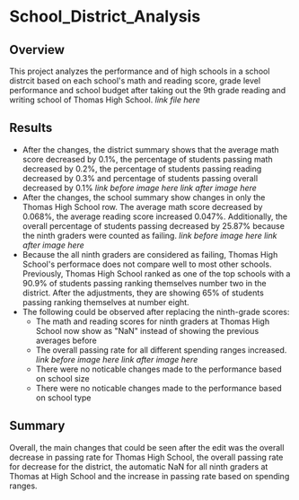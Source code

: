 # School_District_Analysis
## Overview 
This project analyzes the performance and of high schools in a school distrcit based on each school's math and reading score, grade level performance and school budget after taking out the 9th grade reading and writing school of Thomas High School. 
*link file here*

## Results 
- After the changes, the district summary shows that the average math score decreased by 0.1%, the percentage of students passing math decreased by 0.2%, the percentage of students passing reading decreased by 0.3% and percentage of students passing overall decreased by 0.1%
*link before image here*
*link after image here*
- After the changes, the school summary show changes in only the Thomas High School row. The average math score decreased by 0.068%, the average reading score increased 0.047%. Additionally, the overall percentage of students passing decreased by 25.87% because the ninth graders were counted as failing.
*link before image here*
*link after image here*
- Because the all ninth graders are considered as failing, Thomas High School's performace does not compare well to most other schools. Previously, Thomas High School ranked as one of the top schools with a 90.9% of students passing ranking themselves number two in the district. After the adjustments, they are showing 65% of students passing ranking themselves at number eight. 
- The following could be observed after replacing the ninth-grade scores:
	- The math and reading scores for ninth graders at Thomas High School now show as "NaN" instead of showing the previous averages before 
	- The overall passing rate for all different spending ranges increased. 
	*link before image here*
	*link after image here*
	- There were no noticable changes made to the performance based on school size 
	- There were no noticable changes made to the performance based on school type 

## Summary
Overall, the main changes that could be seen after the edit was the overall decrease in passing rate for Thomas High School, the overall passing rate for decrease for the district, the automatic NaN for all ninth graders at Thomas at High School and the increase in passing rate based on spending ranges. 